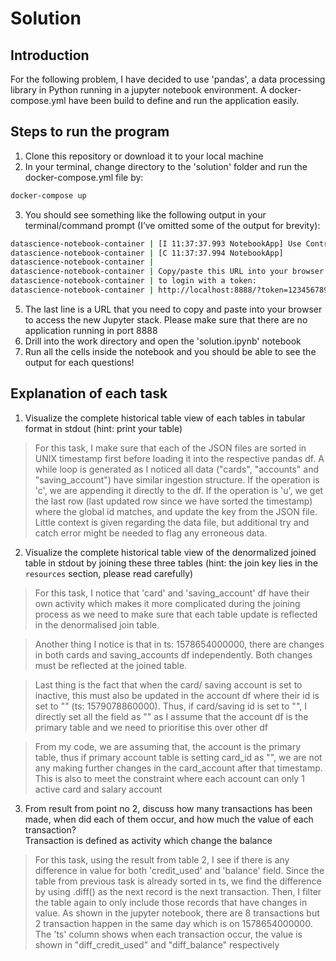 # Solution

## Introduction

For the following problem, I have decided to use 'pandas', a data processing library in Python running in a jupyter notebook environment. A docker-compose.yml have been build to define and run the application easily.

## Steps to run the program
1. Clone this repository or download it to your local machine
2. In your terminal, change directory to the 'solution' folder and run the docker-compose.yml file by:
```sh
docker-compose up
```
3. You should see something like the following output in your terminal/command prompt (I’ve omitted some of the output for brevity):
```sh
datascience-notebook-container | [I 11:37:37.993 NotebookApp] Use Control-C to stop this server and shut down all kernels (twice to skip confirmation).
datascience-notebook-container | [C 11:37:37.994 NotebookApp]
datascience-notebook-container |
datascience-notebook-container | Copy/paste this URL into your browser when you connect for the first time,
datascience-notebook-container | to login with a token:
datascience-notebook-container | http://localhost:8888/?token=123456789123456789123456789123456789
```
5. The last line is a URL that you need to copy and paste into your browser to access the new Jupyter stack. Please make sure that there are no application running in port 8888
6. Drill into the work directory and open the 'solution.ipynb' notebook
7. Run all the cells inside the notebook and you should be able to see the output for each questions!

## Explanation of each task

1. Visualize the complete historical table view of each tables in tabular format in stdout (hint: print your table)
> For this task, I make sure that each of the JSON files are sorted in UNIX timestamp first before loading it into the respective pandas df. A while loop is generated as I noticed all data ("cards", "accounts" and "saving_account") have similar ingestion structure. If the operation is 'c', we are appending it directly to the df. If the operation is 'u', we get the last row (last updated row since we have sorted the timestamp) where the global id matches, and update the key from the JSON file. Little context is given regarding the data file, but additional try and catch error might be needed to flag any erroneous data.

2. Visualize the complete historical table view of the denormalized joined table in stdout by joining these three tables (hint: the join key lies in the `resources` section, please read carefully)
> For this task, I notice that 'card' and 'saving_account' df have their own activity which makes it more complicated during the joining process as we need to make sure that each table update is reflected in the denormalised join table. 

> Another thing I notice is that in ts: 1578654000000, there are changes in both cards and saving_accounts df independently. Both changes must be reflected at the joined table.

> Last thing is the fact that when the card/ saving account is set to inactive, this must also be updated in the account df where their id is set to "" (ts: 1579078860000). Thus, if card/saving id is set to "", I directly set all the field as "" as I assume that the account df is the primary table and we need to prioritise this over other df

> From my code, we are assuming that, the account is the primary table, thus if primary account table is setting card_id as "", we are not any making further changes in the card_account after that timestamp. This is also to meet the constraint where each account can only 1 active card and salary account

3. From result from point no 2, discuss how many transactions has been made, when did each of them occur, and how much the value of each transaction?  
   Transaction is defined as activity which change the balance
> For this task, using the result from table 2, I see if there is any difference in value for both 'credit_used' and 'balance' field. Since the table from previous task is already sorted in ts, we find the difference by using .diff() as the next record is the next transaction. Then, I filter the table again to only include those records that have changes in value. As shown in the jupyter notebook, there are 8 transactions but 2 transaction happen in the same day which is on 1578654000000. The 'ts' column shows when each transaction occur, the value is shown in "diff_credit_used" and "diff_balance" respectively